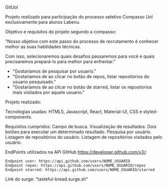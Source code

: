GitUol

Projeto realizado para participação do processo seletivo Compasso Uol exclusivamente para alunos Labenu.


Objetivo e requisitos do projeto segundo a compasso:

"Nosso objetivo com este passo do processo de recrutamento é conhecer melhor as suas habilidades técnicas.

Com isso, selecionaremos quais desafios passaremos para você e quais precisaremos prepará-lo para melhor para enfrentar."

- "Gostariamos de pesquisar por usuario."
- "Gostariamos de ao clicar no botão de repos, listar repositorios do usuario pesquisado."
- "Gostariamos de ao clicar no botão de starred, listar os repositorios mais visitados por aquele usuario."

Projeto realizado:

Tecnologias usadas: HTML5, Javascript, React, Material-UI, CSS e styled-components.

Requisitos cumpridos:
    Campo de busca.
    Visualização de resultados.
    Dois botões para executar um determinado resultado.
    Pesquisa por usuário.
    Listagem de repositórios do usuário.
    Listagem de repositórios visitados pelo usuário.

EndPoints utilizados na API GitHub https://developer.github.com/v3/:

    Endpoint user: https://api.github.com/users/NOME_USUARIO
    Endpoint repos: https://api.github.com/users/NOME_USUARIO/repos
    Endpoint starred: https://api.github.com/users/NOME_USUARIO/starred

Link do surge: "tasteful-bread.surge.sh"